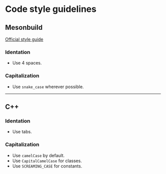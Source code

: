 
# Code style guidelines

## Mesonbuild

[Official style guide](https://mesonbuild.com/Style-guide.html)

### Identation

- Use 4 spaces.

### Capitalization

- Use `snake_case` wherever possible.

---

## C++

### Identation

- Use tabs.

### Capitalization

- Use `camelCase` by default.
- Use `CapitalCamelCase` for classes.
- Use `SCREAMING_CASE` for constants.
